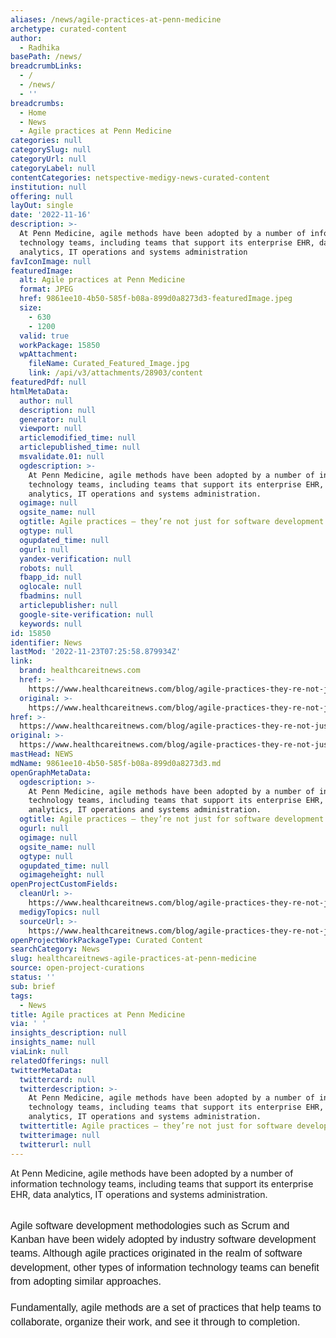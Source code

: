 ```yaml
---
aliases: /news/agile-practices-at-penn-medicine
archetype: curated-content
author:
  - Radhika
basePath: /news/
breadcrumbLinks:
  - /
  - /news/
  - ''
breadcrumbs:
  - Home
  - News
  - Agile practices at Penn Medicine
categories: null
categorySlug: null
categoryUrl: null
categoryLabel: null
contentCategories: netspective-medigy-news-curated-content
institution: null
offering: null
layOut: single
date: '2022-11-16'
description: >-
  At Penn Medicine, agile methods have been adopted by a number of information
  technology teams, including teams that support its enterprise EHR, data
  analytics, IT operations and systems administration
favIconImage: null
featuredImage:
  alt: Agile practices at Penn Medicine
  format: JPEG
  href: 9861ee10-4b50-585f-b08a-899d0a8273d3-featuredImage.jpeg
  size:
    - 630
    - 1200
  valid: true
  workPackage: 15850
  wpAttachment:
    fileName: Curated_Featured_Image.jpg
    link: /api/v3/attachments/28903/content
featuredPdf: null
htmlMetaData:
  author: null
  description: null
  generator: null
  viewport: null
  articlemodified_time: null
  articlepublished_time: null
  msvalidate.01: null
  ogdescription: >-
    At Penn Medicine, agile methods have been adopted by a number of information
    technology teams, including teams that support its enterprise EHR, data
    analytics, IT operations and systems administration.
  ogimage: null
  ogsite_name: null
  ogtitle: Agile practices – they’re not just for software development
  ogtype: null
  ogupdated_time: null
  ogurl: null
  yandex-verification: null
  robots: null
  fbapp_id: null
  oglocale: null
  fbadmins: null
  articlepublisher: null
  google-site-verification: null
  keywords: null
id: 15850
identifier: News
lastMod: '2022-11-23T07:25:58.879934Z'
link:
  brand: healthcareitnews.com
  href: >-
    https://www.healthcareitnews.com/blog/agile-practices-they-re-not-just-software-development
  original: >-
    https://www.healthcareitnews.com/blog/agile-practices-they-re-not-just-software-development
href: >-
  https://www.healthcareitnews.com/blog/agile-practices-they-re-not-just-software-development
original: >-
  https://www.healthcareitnews.com/blog/agile-practices-they-re-not-just-software-development
mastHead: NEWS
mdName: 9861ee10-4b50-585f-b08a-899d0a8273d3.md
openGraphMetaData:
  ogdescription: >-
    At Penn Medicine, agile methods have been adopted by a number of information
    technology teams, including teams that support its enterprise EHR, data
    analytics, IT operations and systems administration.
  ogtitle: Agile practices – they’re not just for software development
  ogurl: null
  ogimage: null
  ogsite_name: null
  ogtype: null
  ogupdated_time: null
  ogimageheight: null
openProjectCustomFields:
  cleanUrl: >-
    https://www.healthcareitnews.com/blog/agile-practices-they-re-not-just-software-development
  medigyTopics: null
  sourceUrl: >-
    https://www.healthcareitnews.com/blog/agile-practices-they-re-not-just-software-development
openProjectWorkPackageType: Curated Content
searchCategory: News
slug: healthcareitnews-agile-practices-at-penn-medicine
source: open-project-curations
status: ''
sub: brief
tags:
  - News
title: Agile practices at Penn Medicine
via: ' '
insights_description: null
insights_name: null
viaLink: null
relatedOfferings: null
twitterMetaData:
  twittercard: null
  twitterdescription: >-
    At Penn Medicine, agile methods have been adopted by a number of information
    technology teams, including teams that support its enterprise EHR, data
    analytics, IT operations and systems administration.
  twittertitle: Agile practices – they’re not just for software development
  twitterimage: null
  twitterurl: null
---
```

<p>At Penn Medicine, agile methods have been adopted by a number of information technology teams, including teams that support its enterprise EHR, data analytics, IT operations and systems administration.<br /> </p><p dir="ltr" id="docs-internal-guid-2237c4a3-7fff-dcad-c593-35aa44eacde6" style="box-sizing: border-box; margin: 0px 0px 20px; line-height: 1.4; font-family: fira-sans, Helvetica, Arial, sans-serif; font-size: 16px;">Agile software development methodologies such as Scrum and Kanban have been widely adopted by industry software development teams. Although agile practices originated in the realm of software development, other types of information technology teams can benefit from adopting similar approaches.</p><p dir="ltr" style="box-sizing: border-box; margin: 0px 0px 20px; line-height: 1.4; font-family: fira-sans, Helvetica, Arial, sans-serif; font-size: 16px;">Fundamentally, agile methods are a set of practices that help teams to collaborate, organize their work, and see it through to completion.</p>